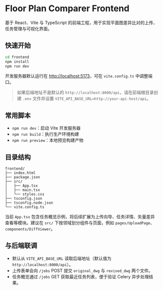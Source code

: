 # Floor Plan Comparer Frontend

基于 React、Vite 与 TypeScript 的前端工程，用于实现平面图差异比对的上传、任务管理与可视化界面。

## 快速开始

```bash
cd frontend
npm install
npm run dev
```

开发服务器默认运行在 <http://localhost:5173>，可在 `vite.config.ts` 中调整端口。

> 如果后端地址不是默认的 `http://localhost:8000/api`，请在前端根目录创建 `.env` 文件并设置
> `VITE_API_BASE_URL=http://your-api-host/api`。

## 常用脚本

- `npm run dev`：启动 Vite 开发服务器
- `npm run build`：执行生产环境构建
- `npm run preview`：本地预览构建产物

## 目录结构

```
frontend/
├── index.html
├── package.json
├── src/
│   ├── App.tsx
│   ├── main.tsx
│   └── styles.css
├── tsconfig.json
├── tsconfig.node.json
└── vite.config.ts
```

当前 `App.tsx` 包含任务概览示例，将后续扩展为上传向导、任务详情、矢量差异查看等模块。建议在 `src/` 下按领域划分组件与页面，例如 `pages/UploadPage`、`components/DiffViewer`。

## 与后端联调

- 默认从 `VITE_API_BASE_URL` 读取后端地址（默认值为 `http://localhost:8000/api`）。
- 上传表单会向 `/jobs` POST 提交 `original_dwg` 与 `revised_dwg` 两个文件。
- 任务概览通过 `/jobs` GET 获取最近任务列表，便于验证 Celery 异步处理结果。

